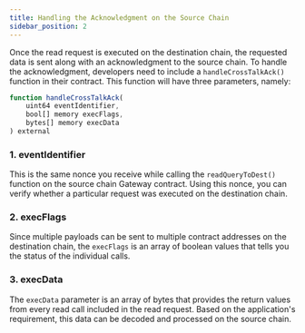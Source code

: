 ```yaml
---
title: Handling the Acknowledgment on the Source Chain
sidebar_position: 2
---
```


Once the read request is executed on the destination chain, the requested data is sent along with an acknowledgment to the source chain. To handle the acknowledgment, developers need to include a `handleCrossTalkAck()` function in their contract. This function will have three parameters, namely:

```javascript
function handleCrossTalkAck(
    uint64 eventIdentifier,
    bool[] memory execFlags,
    bytes[] memory execData
) external
```

### 1. eventIdentifier

This is the same nonce you receive while calling the `readQueryToDest()` function on the source chain Gateway contract. Using this nonce, you can verify whether a particular request was executed on the destination chain.

### 2. execFlags

Since multiple payloads can be sent to multiple contract addresses on the destination chain, the `execFlags` is an array of boolean values that tells you the status of the individual calls.

### 3. execData

The `execData` parameter is an array of bytes that provides the return values from every read call included in the read request. Based on the application's requirement, this data can be decoded and processed on the source chain.
